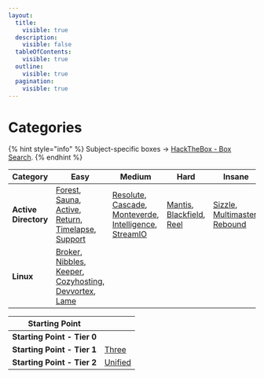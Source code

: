 ```yaml
---
layout:
  title:
    visible: true
  description:
    visible: false
  tableOfContents:
    visible: true
  outline:
    visible: true
  pagination:
    visible: true
---
```


# Categories

{% hint style="info" %}
Subject-specific boxes -> [HackTheBox - Box Search](https://htb-box-search.pages.dev/).
{% endhint %}

<table data-view="cards"><thead><tr><th>Category</th><th>Easy</th><th>Medium</th><th>Hard</th><th>Insane</th></tr></thead><tbody><tr><td><strong>Active Directory</strong></td><td><a href="easy/forest.md">Forest</a>, <a href="easy/sauna.md">Sauna</a>, <a href="easy/active.md">Active</a>, <a href="easy/return.md">Return</a>, <a href="easy/timelapse.md">Timelapse</a>, <a href="easy/support.md">Support</a></td><td><a href="medium/resolute.md">Resolute</a>, <a href="medium/cascade.md">Cascade</a>, <a href="medium/monteverde.md">Monteverde</a>, <a href="medium/intelligence.md">Intelligence</a>, <a href="medium/streamio.md">StreamIO</a></td><td><a href="hard/mantis.md">Mantis</a>, <a href="hard/blackfield.md">Blackfield</a>, <a href="hard/reel.md">Reel</a></td><td><a href="insane/sizzle.md">Sizzle</a>, <a href="insane/multimaster.md">Multimaster</a>, <a href="insane/rebound.md">Rebound</a></td></tr><tr><td><strong>Linux</strong></td><td><a href="easy/broker.md">Broker</a>, <a href="easy/nibbles.md">Nibbles</a>, <a href="easy/keeper.md">Keeper</a>, <a href="easy/cozyhosting.md">Cozyhosting</a>, <a href="easy/devvortex.md">Devvortex</a>, <a href="easy/lame.md">Lame</a></td><td></td><td></td><td></td></tr></tbody></table>

<table data-view="cards"><thead><tr><th>Starting Point</th><th></th></tr></thead><tbody><tr><td><strong>Starting Point - Tier 0</strong></td><td></td></tr><tr><td><strong>Starting Point - Tier 1</strong></td><td><a href="starting-point/three.md">Three</a></td></tr><tr><td><strong>Starting Point - Tier 2</strong></td><td><a href="starting-point/unified.md">Unified</a></td></tr></tbody></table>

